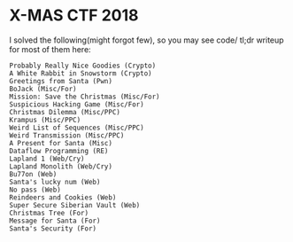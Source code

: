 # X-MAS CTF 2018

I solved the following(might forgot few), so you may see code/ tl;dr writeup for most of them here:
```
Probably Really Nice Goodies (Crypto)
A White Rabbit in Snowstorm (Crypto)
Greetings from Santa (Pwn)
BoJack (Misc/For)
Mission: Save the Christmas (Misc/For)
Suspicious Hacking Game (Misc/For)
Christmas Dilemma (Misc/PPC)
Krampus (Misc/PPC)
Weird List of Sequences (Misc/PPC)
Weird Transmission (Misc/PPC)
A Present for Santa (Misc)
Dataflow Programming (RE)
Lapland 1 (Web/Cry)
Lapland Monolith (Web/Cry)
Bu77on (Web)
Santa's lucky num (Web)
No pass (Web)
Reindeers and Cookies (Web)
Super Secure Siberian Vault (Web)
Christmas Tree (For)
Message for Santa (For)
Santa's Security (For)

```
